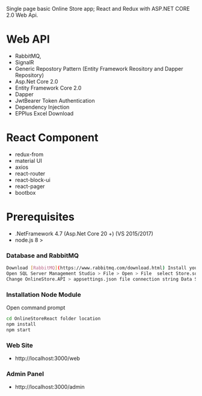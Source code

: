 Single page basic Online Store app; React and Redux with ASP.NET CORE 2.0 Web Api.

# Web API
- RabbitMQ,
- SignalR
- Generic Repostory Pattern (Entity Framework Reository and Dapper Repository)
- Asp.Net Core 2.0
- Entity Framework Core 2.0
- Dapper
- JwtBearer Token Authentication
- Dependency Injection
- EPPlus Excel Download

# React Component
  - redux-from
  - material UI
  - axios
  - react-router
  - react-block-ui
  - react-pager
  - bootbox

# Prerequisites
  
  - .NetFramework 4.7 (Asp.Net Core 20 +) (VS 2015/2017)  
  - node.js 8 >

### Database and RabbitMQ
```sh
Download [RabbitMQ](https://www.rabbitmq.com/download.html) Install your computer
Open SQL Server Management Studio > File > Open > File  select Store.sql and execute
Change OnlineStore.API > appsettings.json file connection string Data Source your server name
```

### Installation Node Module

Open command prompt

```sh
cd OnlineStoreReact folder location
npm install 
npm start
```
### Web Site
- http&#58;//localhost:3000/web

### Admin Panel
- http&#58;//localhost:3000/admin
